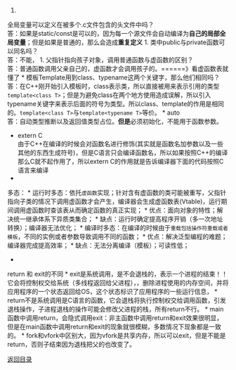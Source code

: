 1. 
全局变量可以定义在被多个.c文件包含的头文件中吗？<br>
答：如果是static/const是可以的，因为每一个源文件会自动编译为**自己的局部全局变量**；但是如果是普通的，那么会造成**重复定义**
1. 
类中public与private函数可以同名吗？<br>
答：不能，
1. 
父指针指向孩子对象，调用普通函数与虚函数的区别？<br>
答：普通函数调用父亲自己的，虚函数才会调用孩子的。======》看虚函数表就懂了
* 
模板Template用到class、typename这两个关键字，那么他们相同吗？<br>
答：在C++刚开始引入模板时，class表示类，所以直接被用来表示引用的类型```template<class T>```；但是为避免class在两个地方使用造成误解，所以引入typename关键字来表示后面的符号为类型。所以class、template的作用是相同的。```template<class T>```与```template<typename T>```等价。
* 
auto<br>
答：自动类型推断以及返回值类型占位。**但是**必须初始化，不能用于函数参数。
* extern C<br>
由于C++在编译的时候会对函数名进行修饰(其实就是函数名加参数以及一些其他的东西生成符号)，但是C语言只会编译函数名，所以如果按照C++的编译那么C就不起作用了，所以extern C的作用就是告诉编译器下面的代码按照C语言来编译
* 
多态：
    * 
运行时多态：依托```虚函数```实现；针对含有虚函数的类可能被重写，父指针指向子类的情况下调用虚函数才会产生，编译器会生成虚函数表(Vtable)，运行期间调用虚函数时查该表从而确定函数的真正实现；
        * 优点：面向对象的特性；解决统一继承体系下异质类集合；
        * 缺点：运行时确定提高程序开销（多一次地址转换）；编译器无法优化；
    * 
编译时多态：在编译的时候由于```重载包括操作符重载或者模板```，不同的实例或者参数导致调用不同的函数；
        * 优点：解决泛型编程的难题；编译器完成提高效率；
        * 缺点：无法分离编译（模板）；可读性低；

* 
return 和 exit的不同
    * 
exit是系统调用，是不会退栈的，表示一个进程的结束！！它会将控制权交给系统（多线程返回给父进程），，删除进程使用的内存空间，并将应用程序的一个状态返回给OS，这个状态标识了应用程序的一些运行信息，
    * return不是系统调用是C语言的函数，它会退栈将执行控制权交给调用函数，引发退栈操作，子进程退栈的操作可能会修改父进程的栈，所有return不行。
    * main函数中调用return，会隐式调用exit：非主函数中调用return和exit效果很明显，但是在main函数中调用return和exit的现象就很模糊，多数情况下现象都是一致的。
    * fork和vfork中区别大，因为vfork是共享内存，所以可以exit，但是不能是return，否则子结束因为退栈把父的也改变了。

[返回目录](README.md)